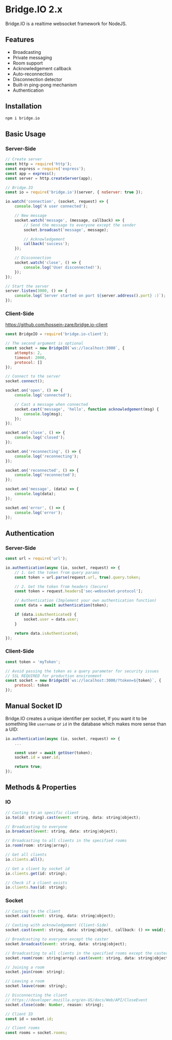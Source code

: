 # Bridge.IO 2.x
Bridge.IO is a realtime websocket framework for NodeJS.

## Features
- Broadcasting
- Private messaging
- Room support
- Acknowledgement callback
- Auto-reconnection
- Disconnection detector
- Built-in ping-pong mechanism
- Authentication

## Installation
```bash
npm i bridge.io
```

## Basic Usage
### Server-Side
```javascript
// Create server
const http = require('http');
const express = require('express');
const app = express();
const server = http.createServer(app);

// Bridge.IO
const io = require('bridge.io')(server, { noServer: true });

io.watch('connection', (socket, request) => {
    console.log('A user connected');

    // New message
    socket.watch('message', (message, callback) => {
        // Send the message to everyone except the sender
        socket.broadcast('message', message);

        // Acknowledgement
        callback('success');
    });

    // Disconnection
    socket.watch('close', () => {
        console.log('User disconnected!');
    });
});

// Start the server
server.listen(3000, () => {
    console.log(`Server started on port ${server.address().port} :)`);
});
```

### Client-Side
https://github.com/hossein-zare/bridge.io-client
```javascript
const BridgeIO = require('bridge.io-client');

// The second argument is optional
const socket = new BridgeIO(`ws://localhost:3000`, {
    attempts: 2,
    timeout: 2000,
    protocol: []
});

// Connect to the server
socket.connect();

socket.on('open', () => {
    console.log('connected');

    // Cast a message when connected
    socket.cast('message', 'hello', function acknowledgement(msg) {
        console.log(msg);
    });
});

socket.on('close', () => {
    console.log('closed');
});

socket.on('reconnecting', () => {
    console.log('reconnecting');
});

socket.on('reconnected', () => {
    console.log('reconnected');
});

socket.on('message', (data) => {
    console.log(data);
});

socket.on('error', () => {
    console.log('error');
});
```

## Authentication
### Server-Side
```javascript
const url = require('url');

io.authentication(async (io, socket, request) => {
    // 1. Get the token from query params
    const token = url.parse(request.url, true).query.token;

    // 2. Get the token from headers (Secure)
    const token = request.headers['sec-websocket-protocol'];

    // Authentication (Implement your own authentication function)
    const data = await authentication(token);

    if (data.isAuthenticated) {
        socket.user = data.user;
    }

    return data.isAuthenticated;
});
```

### Client-Side
```javascript
const token = 'myToken';

// Avoid passing the token as a query parameter for security issues
// SSL REQUIRED for production environment
const socket = new BridgeIO(`ws://localhost:3000/?token=${token}`, {
    protocol: token
});
```

## Manual Socket ID
Bridge.IO creates a unique identifier per socket, If you want it to be something like `username` or `id` in the database which makes more sense than a UID:
```javascript
io.authentication(async (io, socket, request) => {
    ...

    const user = await getUser(token);
    socket.id = user.id;

    return true;
});
```

## Methods & Properties
### IO
```javascript
// Casting to an specific client
io.to(id: string).cast(event: string, data: string|object);

// Broadcasting to everyone
io.broadcast(event: string, data: string|object);

// Broadcasting to all clients in the specified rooms
io.room(room: string|array);

// Get all clients
io.clients.all();

// Get a client by socket id
io.clients.get(id: string);

// Check if a client exists
io.clients.has(id: string);
```

### Socket
```javascript
// Casting to the client
socket.cast(event: string, data: string|object);

// Casting with acknowledgement (Client-Side)
socket.cast(event: string, data: string|object, callback: () => void);

// Broadcasting to everyone except the caster
socket.broadcast(event: string, data: string|object);

// Broadcasting to all clients in the specified rooms except the caster
socket.room(room: string|array).cast(event: string, data: string|object);

// Joining a room
socket.join(room: string);

// Leaving a room
socket.leave(room: string);

// Disconnecting the client
// https://developer.mozilla.org/en-US/docs/Web/API/CloseEvent
socket.close(code: Number, reason: string);

// Client ID
const id = socket.id;

// Client rooms
const rooms = socket.rooms;
```